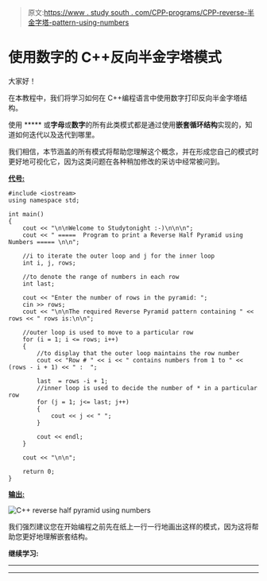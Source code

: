 > 原文:[https://www . study south . com/CPP-programs/CPP-reverse-半金字塔-pattern-using-numbers](https://www.studytonight.com/cpp-programs/cpp-reverse-half-pyramid-pattern-using-numbers)

# 使用数字的 C++反向半金字塔模式

大家好！

在本教程中，我们将学习如何在 C++编程语言中使用数字打印反向半金字塔结构。

使用 ***** 或**字母**或**数字**的所有此类模式都是通过使用**嵌套循环结构**实现的，知道如何迭代以及迭代到哪里。

我们相信，本节涵盖的所有模式将帮助您理解这个概念，并在形成您自己的模式时更好地可视化它，因为这类问题在各种稍加修改的采访中经常被问到。

<u>**代号:**</u>

```
#include <iostream>
using namespace std;

int main()
{
    cout << "\n\nWelcome to Studytonight :-)\n\n\n";
    cout << " =====  Program to print a Reverse Half Pyramid using Numbers ===== \n\n";

    //i to iterate the outer loop and j for the inner loop
    int i, j, rows;

    //to denote the range of numbers in each row
    int last; 

    cout << "Enter the number of rows in the pyramid: ";
    cin >> rows;
    cout << "\n\nThe required Reverse Pyramid pattern containing " << rows << " rows is:\n\n";

    //outer loop is used to move to a particular row
    for (i = 1; i <= rows; i++)
    {
        //to display that the outer loop maintains the row number
        cout << "Row # " << i << " contains numbers from 1 to " << (rows - i + 1) << " :  ";

        last  = rows -i + 1;
        //inner loop is used to decide the number of * in a particular row
        for (j = 1; j<= last; j++)
        {
            cout << j << " ";
        }

        cout << endl;
    }

    cout << "\n\n";

    return 0;
}
```

<u>**输出:**</u>

![C++ reverse half pyramid using numbers](../Images/fd72ccbd2dfb023003d5d8d85897bb08.png)

我们强烈建议您在开始编程之前先在纸上一行一行地画出这样的模式，因为这将帮助您更好地理解嵌套结构。

**继续学习:**

* * *

* * *